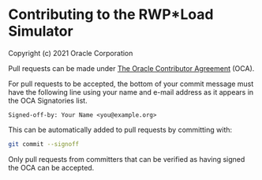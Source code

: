 # Contributing to the RWP\*Load Simulator

Copyright (c) 2021 Oracle Corporation

Pull requests can be made under [The Oracle Contributor Agreement](https://www.oracle.com/technetwork/community/oca-486395.html) (OCA).

For pull requests to be accepted, the bottom of your commit message must have the following line using your name and e-mail address as it appears in the OCA Signatories list.

```
Signed-off-by: Your Name <you@example.org>
```

This can be automatically added to pull requests by committing with:

```sh
git commit --signoff
```

Only pull requests from committers that can be verified as having signed the OCA can be accepted.
